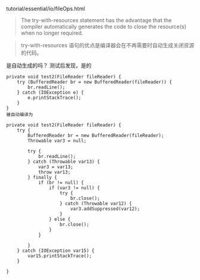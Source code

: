 tutorial/essential/io/fileOps.html

> The try-with-resources statement has the advantage that the compiler automatically generates the code to close the resource(s) when no longer required.

> try-with-resources 语句的优点是编译器会在不再需要时自动生成关闭资源的代码。

是自动生成的吗？
测试后发现，是的

    
    private void test2(FileReader fileReader) {
        try (BufferedReader br = new BufferedReader(fileReader)) {
            br.readLine();
        } catch (IOException e) {
            e.printStackTrace();
        }
    }
    被自动编译为
    
    private void test2(FileReader fileReader) {
        try {
            BufferedReader br = new BufferedReader(fileReader);
            Throwable var3 = null;

            try {
                br.readLine();
            } catch (Throwable var13) {
                var3 = var13;
                throw var13;
            } finally {
                if (br != null) {
                    if (var3 != null) {
                        try {
                            br.close();
                        } catch (Throwable var12) {
                            var3.addSuppressed(var12);
                        }
                    } else {
                        br.close();
                    }
                }

            }
        } catch (IOException var15) {
            var15.printStackTrace();
        }

    }